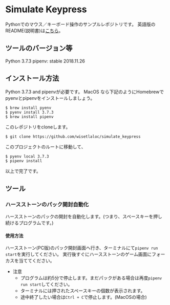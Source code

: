 # Simulate Keypress
Pythonでのマウス／キーボード操作のサンプルレポジトリです。
英語版のREADME(説明書)は[こちら](README.md)。

## ツールのバージョン等
Python 3.7.3
pipenv: stable 2018.11.26

## インストール方法
Python 3.7.3 and pipenvが必要です。
MacOS なら下記のようにHomebrewでpyenvとpipenvをインストールしましょう。
```shell:
$ brew install pyenv
$ pyenv install 3.7.3
$ brew install pipenv
```
このレポジトリをcloneします。
```
$ git clone https://github.com/wisetlaloc/simulate_keypress
```
このプロジェクトのルートに移動して、
```
$ pyenv local 3.7.3
$ pipenv install
```
以上で完了です。

## ツール
### ハースストーンのパック開封自動化
ハースストーンのパックの開封を自動化します。(つまり、スペースキーを押し続けるプログラムです。)
#### 使用方法
ハースストーン(PC版)のパック開封画面へ行き、ターミナルにて`pipenv run start`を実行してください。
実行後すぐにハースストーンのゲーム画面にフォーカスを当ててください。
- 注意
  - プログラムは約5分で停止します。まだパックがある場合は再度`pipenv run start`してください。
  - ターミナルには押されたスペースキーの個数が表示されます。
  - 途中終了したい場合は`Ctrl + C`で停止します。(MacOSの場合)
